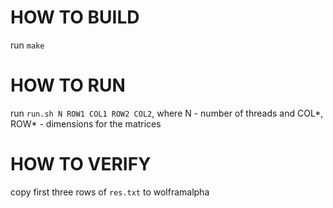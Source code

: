 # HOW TO BUILD

run `make`

# HOW TO RUN

run `run.sh N ROW1 COL1 ROW2 COL2`, where N - number of threads and COL*, ROW* - dimensions for the matrices

# HOW TO VERIFY

copy first three rows of `res.txt` to wolframalpha
